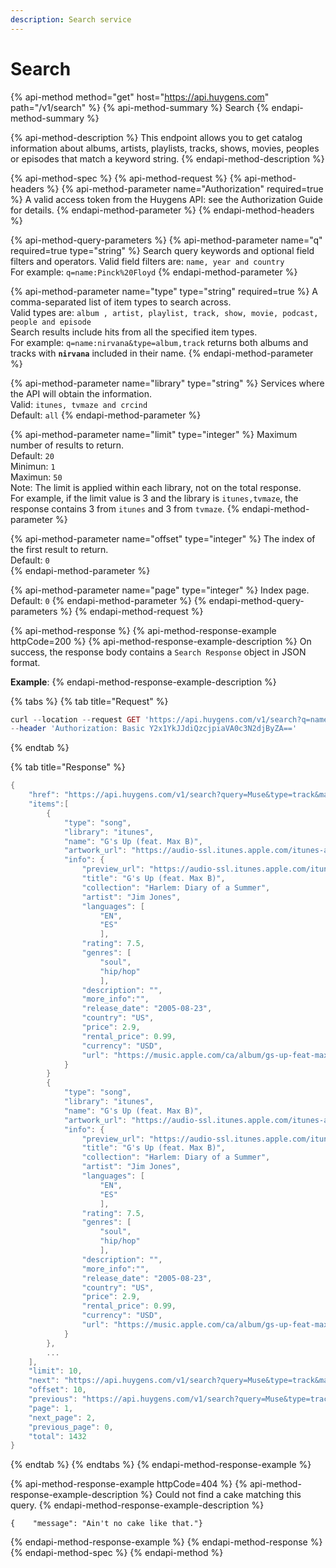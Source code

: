 ```yaml
---
description: Search service
---
```


# Search

{% api-method method="get" host="https://api.huygens.com" path="/v1/search" %}
{% api-method-summary %}
Search
{% endapi-method-summary %}

{% api-method-description %}
This endpoint allows you to get catalog information about albums, artists, playlists, tracks, shows, movies, peoples or episodes that match a keyword string.
{% endapi-method-description %}

{% api-method-spec %}
{% api-method-request %}
{% api-method-headers %}
{% api-method-parameter name="Authorization" required=true %}
A valid access token from the Huygens API: see the Authorization Guide for details.
{% endapi-method-parameter %}
{% endapi-method-headers %}

{% api-method-query-parameters %}
{% api-method-parameter name="q" required=true type="string" %}
Search query keywords and optional field filters and operators. Valid field filters are: `name, year and country`   
For example: `q=name:Pinck%20Floyd`
{% endapi-method-parameter %}

{% api-method-parameter name="type" type="string" required=true %}
A comma-separated list of item types to search across.  
Valid types are: `album , artist, playlist, track, show, movie, podcast, people and episode`  
Search results include hits from all the specified item types.  
For example: `q=name:nirvana&type=album,track` returns both albums and tracks with **`nirvana`** included in their name.
{% endapi-method-parameter %}

{% api-method-parameter name="library" type="string" %}
Services where the API will obtain the information.  
Valid: `itunes, tvmaze and crcind`  
Default: `all`
{% endapi-method-parameter %}

{% api-method-parameter name="limit" type="integer" %}
Maximum number of results to return.  
Default: `20`  
Minimun: `1`  
Maximun: `50`  
Note: The limit is applied within each library, not on the total response.  
For example, if the limit value is 3 and the library is `itunes,tvmaze`, the response contains 3 from `itunes` and 3 from `tvmaze`.
{% endapi-method-parameter %}

{% api-method-parameter name="offset" type="integer" %}
The index of the first result to return.  
Default: `0`  
{% endapi-method-parameter %}

{% api-method-parameter name="page" type="integer" %}
Index page.  
Default: `0`
{% endapi-method-parameter %}
{% endapi-method-query-parameters %}
{% endapi-method-request %}

{% api-method-response %}
{% api-method-response-example httpCode=200 %}
{% api-method-response-example-description %}
On success, the response body contains a `Search Response` object in JSON format.  
  
**Example**:
{% endapi-method-response-example-description %}

{% tabs %}
{% tab title="Request" %}
```php
curl --location --request GET 'https://api.huygens.com/v1/search?q=name:Pink%20Floyd&type=artist,song&limit=3' \
--header 'Authorization: Basic Y2x1YkJJdiQzcjpiaVA0c3N2djByZA=='
```
{% endtab %}

{% tab title="Response" %}
```go
{
    "href": "https://api.huygens.com/v1/search?query=Muse&type=track&market=US&offset=10&limit=10",
    "items":[
        {
            "type": "song",
            "library": "itunes",
            "name": "G's Up (feat. Max B)",
            "artwork_url": "https://audio-ssl.itunes.apple.com/itunes-assets/Music/v4/ff/65/2f/ff652f2b-c347-ef2f-7e86-3c0c32f11dcd/mzaf_5935542688038353189.plus.aac.p.m4a",
            "info": {
                "preview_url": "https://audio-ssl.itunes.apple.com/itunes-assets/Music/v4/ff/65/2f/ff652f2b-c347-ef2f-7e86-3c0c32f11dcd/mzaf_5935542688038353189.plus.aac.p.m4a",
                "title": "G's Up (feat. Max B)",
                "collection": "Harlem: Diary of a Summer",
                "artist": "Jim Jones",
                "languages": [
                    "EN",
                    "ES"
                    ],
                "rating": 7.5,
                "genres": [
                    "soul", 
                    "hip/hop"
                    ],
                "description": "",
                "more_info":"",
                "release_date": "2005-08-23",
                "country": "US",
                "price": 2.9,
                "rental_price": 0.99,
                "currency": "USD",
                "url": "https://music.apple.com/ca/album/gs-up-feat-max-b/78548856?i=78548369&uo=4"
            }
        }
        {
            "type": "song",
            "library": "itunes",
            "name": "G's Up (feat. Max B)",
            "artwork_url": "https://audio-ssl.itunes.apple.com/itunes-assets/Music/v4/ff/65/2f/ff652f2b-c347-ef2f-7e86-3c0c32f11dcd/mzaf_5935542688038353189.plus.aac.p.m4a",
            "info": {
                "preview_url": "https://audio-ssl.itunes.apple.com/itunes-assets/Music/v4/ff/65/2f/ff652f2b-c347-ef2f-7e86-3c0c32f11dcd/mzaf_5935542688038353189.plus.aac.p.m4a",
                "title": "G's Up (feat. Max B)",
                "collection": "Harlem: Diary of a Summer",
                "artist": "Jim Jones",
                "languages": [
                    "EN",
                    "ES"
                    ],
                "rating": 7.5,
                "genres": [
                    "soul", 
                    "hip/hop"
                    ],
                "description": "",
                "more_info":"",
                "release_date": "2005-08-23",
                "country": "US",
                "price": 2.9,
                "rental_price": 0.99,
                "currency": "USD",
                "url": "https://music.apple.com/ca/album/gs-up-feat-max-b/78548856?i=78548369&uo=4"
            }
        },
        ...
    ],
    "limit": 10,
    "next": "https://api.huygens.com/v1/search?query=Muse&type=track&market=US&offset=20&limit=10",
    "offset": 10,
    "previous": "https://api.huygens.com/v1/search?query=Muse&type=track&market=US&offset=0&limit=10",
    "page": 1,
    "next_page": 2,
    "previous_page": 0,
    "total": 1432
}
```
{% endtab %}
{% endtabs %}
{% endapi-method-response-example %}

{% api-method-response-example httpCode=404 %}
{% api-method-response-example-description %}
Could not find a cake matching this query.
{% endapi-method-response-example-description %}

```
{    "message": "Ain't no cake like that."}
```
{% endapi-method-response-example %}
{% endapi-method-response %}
{% endapi-method-spec %}
{% endapi-method %}



